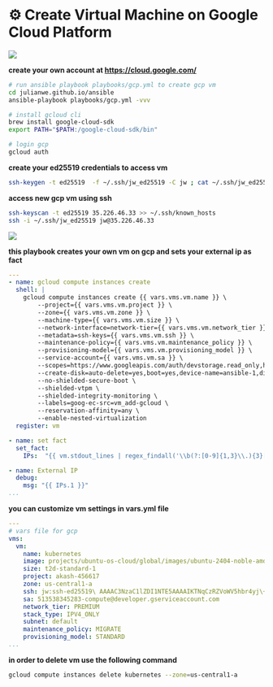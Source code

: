 # ⚙️ Create Virtual Machine on Google Cloud Platform


![](../images/google.jpg)

**create your own account at https://cloud.google.com/**
```sh
# run ansible playbook playbooks/gcp.yml to create gcp vm
cd julianwe.github.io/ansible
ansible-playbook playbooks/gcp.yml -vvv
```

```sh
# install gcloud cli
brew install google-cloud-sdk
export PATH="$PATH:/google-cloud-sdk/bin"

# login gcp
gcloud auth
```

**create your ed25519 credentials to access vm**
```sh
ssh-keygen -t ed25519  -f ~/.ssh/jw_ed25519 -C jw ; cat ~/.ssh/jw_ed25519.pub
```

**access new gcp vm using ssh**
```sh
ssh-keyscan -t ed25519 35.226.46.33 >> ~/.ssh/known_hosts
ssh -i ~/.ssh/jw_ed25519 jw@35.226.46.33
```

![](../videos/gcp.gif)

**this playbook creates your own vm on gcp and sets your external ip as fact**
```yml
---
- name: gcloud compute instances create
  shell: | 
    gcloud compute instances create {{ vars.vms.vm.name }} \
        --project={{ vars.vms.vm.project }} \
        --zone={{ vars.vms.vm.zone }} \
        --machine-type={{ vars.vms.vm.size }} \
        --network-interface=network-tier={{ vars.vms.vm.network_tier }},stack-type={{ vars.vms.vm.stack_type }},subnet={{ vars.vms.vm.subnet }} \
        --metadata=ssh-keys={{ vars.vms.vm.ssh }} \
        --maintenance-policy={{ vars.vms.vm.maintenance_policy }} \
        --provisioning-model={{ vars.vms.vm.provisioning_model }} \
        --service-account={{ vars.vms.vm.sa }} \
        --scopes=https://www.googleapis.com/auth/devstorage.read_only,https://www.googleapis.com/auth/logging.write,https://www.googleapis.com/auth/monitoring.write,https://www.googleapis.com/auth/service.management.readonly,https://www.googleapis.com/auth/servicecontrol,https://www.googleapis.com/auth/trace.append \
        --create-disk=auto-delete=yes,boot=yes,device-name=ansible-1,disk-resource-policy=projects/akash-456617/regions/us-central1/resourcePolicies/default-schedule-1,image={{ vars.vms.vm.image}},mode=rw,size=10,type=pd-standard \
        --no-shielded-secure-boot \
        --shielded-vtpm \
        --shielded-integrity-monitoring \
        --labels=goog-ec-src=vm_add-gcloud \
        --reservation-affinity=any \
        --enable-nested-virtualization
  register: vm

- name: set fact
  set_fact:
    IPs:  "{{ vm.stdout_lines | regex_findall('\\b(?:[0-9]{1,3}\\.){3}[0-9]{1,3}\\b') }}"

- name: External IP
  debug:
    msg: "{{ IPs.1 }}"
...
```


**you can customize vm settings in vars.yml file**
```yml
---
# vars file for gcp
vms:
  vm:
    name: kubernetes
    image: projects/ubuntu-os-cloud/global/images/ubuntu-2404-noble-amd64-v20250409
    size: t2d-standard-1
    project: akash-456617
    zone: us-central1-a
    ssh: jw:ssh-ed25519\ AAAAC3NzaC1lZDI1NTE5AAAAIKTNqCzRZVoWV5hbr4yj\+mnV0ckEBfr68LC3BqZd3JsD\ jw
    sa: 513538345283-compute@developer.gserviceaccount.com
    network_tier: PREMIUM
    stack_type: IPV4_ONLY
    subnet: default
    maintenance_policy: MIGRATE
    provisioning_model: STANDARD
...
```


**in order to delete vm use the following command**
```sh
gcloud compute instances delete kubernetes --zone=us-central1-a
```